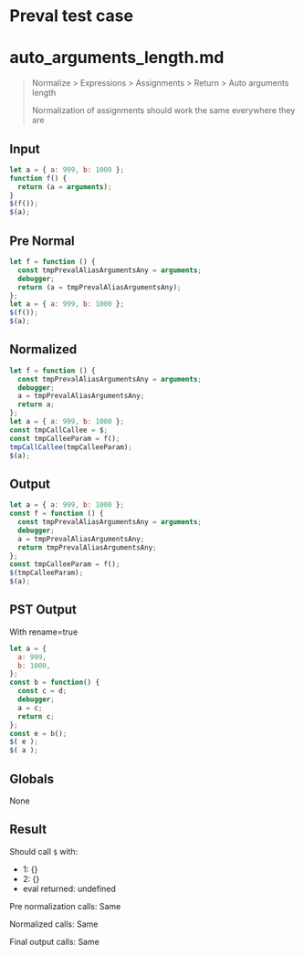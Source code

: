 # Preval test case

# auto_arguments_length.md

> Normalize > Expressions > Assignments > Return > Auto arguments length
>
> Normalization of assignments should work the same everywhere they are

## Input

`````js filename=intro
let a = { a: 999, b: 1000 };
function f() {
  return (a = arguments);
}
$(f());
$(a);
`````

## Pre Normal


`````js filename=intro
let f = function () {
  const tmpPrevalAliasArgumentsAny = arguments;
  debugger;
  return (a = tmpPrevalAliasArgumentsAny);
};
let a = { a: 999, b: 1000 };
$(f());
$(a);
`````

## Normalized


`````js filename=intro
let f = function () {
  const tmpPrevalAliasArgumentsAny = arguments;
  debugger;
  a = tmpPrevalAliasArgumentsAny;
  return a;
};
let a = { a: 999, b: 1000 };
const tmpCallCallee = $;
const tmpCalleeParam = f();
tmpCallCallee(tmpCalleeParam);
$(a);
`````

## Output


`````js filename=intro
let a = { a: 999, b: 1000 };
const f = function () {
  const tmpPrevalAliasArgumentsAny = arguments;
  debugger;
  a = tmpPrevalAliasArgumentsAny;
  return tmpPrevalAliasArgumentsAny;
};
const tmpCalleeParam = f();
$(tmpCalleeParam);
$(a);
`````

## PST Output

With rename=true

`````js filename=intro
let a = {
  a: 999,
  b: 1000,
};
const b = function() {
  const c = d;
  debugger;
  a = c;
  return c;
};
const e = b();
$( e );
$( a );
`````

## Globals

None

## Result

Should call `$` with:
 - 1: {}
 - 2: {}
 - eval returned: undefined

Pre normalization calls: Same

Normalized calls: Same

Final output calls: Same
